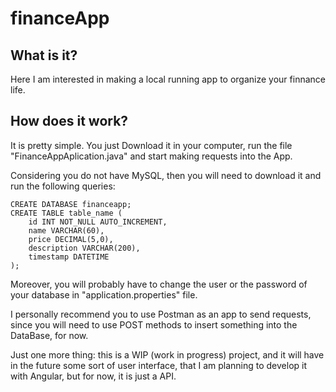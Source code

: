 # financeApp
## What is it?
Here I am interested in making a local running app to organize your finnance life.

## How does it work?
It is pretty simple. You just Download it in your computer, run the file "FinanceAppAplication.java" and start making requests into the App.

Considering you do not have MySQL, then you will need to download it and run the following queries:

```Mysql
CREATE DATABASE financeapp;
CREATE TABLE table_name (
    id INT NOT_NULL AUTO_INCREMENT,
    name VARCHAR(60),
    price DECIMAL(5,0),
    description VARCHAR(200),
    timestamp DATETIME
);
```

Moreover, you will probably have to change the user or the password of your database in "application.properties" file.

I personally recommend you to use Postman as an app to send requests, since you will need to use POST methods to insert something into the DataBase, for now.

Just one more thing: this is a WIP (work in progress) project, and it will have in the future some sort of user interface, that I am planning to develop it with Angular, but for now, it is just a API.
